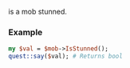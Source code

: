 is a mob stunned.
### Example

```perl
my $val = $mob->IsStunned();
quest::say($val); # Returns bool
```